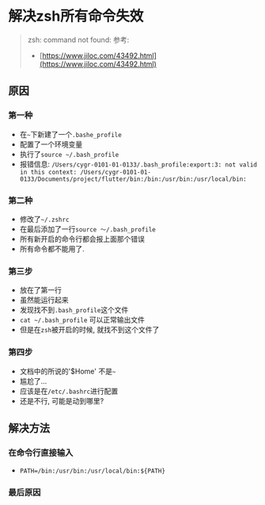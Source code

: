 # 解决zsh所有命令失效

> zsh: command not found:
> 参考:
> * [https://www.jiloc.com/43492.html](https://www.jiloc.com/43492.html)

## 原因

### 第一种

* 在`~`下新建了一个`.bashe_profile`
* 配置了一个环境变量
* 执行了`source ~/.bash_profile`
* 报错信息: `/Users/cygr-0101-01-0133/.bash_profile:export:3: not valid in this context: /Users/cygr-0101-01-0133/Documents/project/flutter/bin:/bin:/usr/bin:/usr/local/bin:`

### 第二种

* 修改了`~/.zshrc`
* 在最后添加了一行`source ～/.bash_profile`
* 所有新开启的命令行都会报上面那个错误
* 所有命令都不能用了.

### 第三步

* 放在了第一行
* 虽然能运行起来
* 发现找不到`.bash_profile`这个文件
* `cat ~/.bash_profile` 可以正常输出文件
* 但是在`zsh`被开启的时候, 就找不到这个文件了

### 第四步

* 文档中的所说的'$Home' 不是`~`
* 尴尬了...
* 应该是在`/etc/.bashrc`进行配置
* 还是不行, 可能是动到哪里?

## 解决方法

### 在命令行直接输入

* `PATH=/bin:/usr/bin:/usr/local/bin:${PATH}`

### 最后原因
